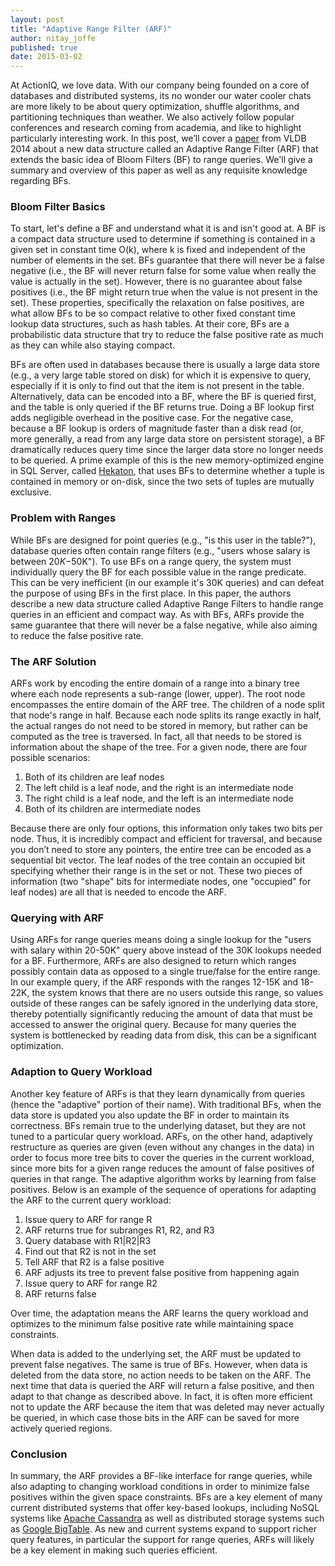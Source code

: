 ```yaml
---
layout: post
title: "Adaptive Range Filter (ARF)"
author: nitay_joffe
published: true
date: 2015-03-02
---
```


At ActionIQ, we love data. With our company being founded on a core of databases and distributed systems,
its no wonder our water cooler chats are more likely to be about query optimization, shuffle algorithms,
and partitioning techniques than weather. We also actively follow popular conferences and research coming
from academia, and like to highlight particularly interesting work. In this post, we’ll cover a
[paper](http://www.vldb.org/pvldb/vol6/p1714-kossmann.pdf) from VLDB 2014 about a new data structure called
an Adaptive Range Filter (ARF) that extends the basic idea of Bloom Filters (BF) to range queries. We'll give
a summary and overview of this paper as well as any requisite knowledge regarding BFs.

### Bloom Filter Basics

To start, let's define a BF and understand what it is and isn't good at. A BF is a compact data structure used
to determine if something is contained in a given set in constant time O(k), where k is fixed and independent
of the number of elements in the set. BFs guarantee that there will never be a false negative (i.e.,  the BF
will never return false for some value when really the value is actually in the set). However, there is no guarantee
about false positives (i.e., the BF might return true when the value is not present in the set). These properties,
specifically the relaxation on false positives, are what allow BFs to be so compact relative to other fixed constant
time lookup data structures, such as hash tables. At their core, BFs are a probabilistic data structure that try to
reduce the false positive rate as much as they can while also staying compact.

BFs are often used in databases because there is usually a large data store (e.g., a very large table stored on disk)
for which it is expensive to query, especially if it is only to find out that the item is not present in the table.
Alternatively, data can be encoded into a BF, where the BF is queried first, and the table is only queried if the BF
returns true.  Doing a BF lookup first adds negligible overhead in the positive case. For the negative case, because
a BF lookup is orders of magnitude faster than a disk read (or, more generally, a read from any large data store on
persistent storage),  a BF dramatically reduces query time since the larger data store no longer needs to be queried.
A prime example of this is the new memory-optimized engine in SQL Server, called
[Hekaton](http://research-srv.microsoft.com/pubs/218305/p1016-eldawy.pdf), that uses BFs to determine whether a tuple
is contained in memory or on-disk, since the two sets of tuples are mutually exclusive.

### Problem with Ranges

While BFs are designed for point queries (e.g., "is this user in the table?"), database queries often contain range
filters (e.g., "users whose salary is between $20K-$50K"). To use BFs on a range query, the system must individually
query the BF for each possible value in the range predicate. This can be very inefficient (in our example it's 30K queries)
and can defeat the purpose of using BFs in the first place. In this paper, the authors describe a new data structure
called Adaptive Range Filters  to handle range queries in an efficient and compact way. As with BFs, ARFs provide the same
guarantee that there will never be a false negative, while also aiming to reduce the false positive rate.

### The ARF Solution

ARFs work by encoding the entire domain of a range into a binary tree where each node represents a sub-range (lower, upper).
The root node encompasses the entire domain of the ARF tree. The children of a node split that node's range in half. Because
each node splits its range exactly in half, the actual ranges do not need to be stored in memory, but rather can be computed
as the tree is traversed. In fact, all that needs to be stored is information about the shape of the tree. For a given node,
there are four possible scenarios:

1. Both of its children are leaf nodes
2. The left child is a leaf node, and the right is an intermediate node
3. The right child is a leaf node, and the left is an intermediate node
4. Both of its children are intermediate nodes

Because there are only four options, this information only takes two bits per node. Thus, it is incredibly compact and efficient
for traversal, and because you don’t need to store any pointers, the entire tree can be encoded as a sequential bit vector. The
leaf nodes of the tree contain an occupied bit specifying whether their range is in the set or not. These two pieces of information
(two "shape" bits for intermediate nodes, one "occupied" for leaf nodes) are all that is needed to encode the ARF.

### Querying with ARF

Using ARFs for range queries means doing a single lookup for the "users with salary within 20-50K" query above instead of the 30K
lookups needed for a BF. Furthermore, ARFs are also designed to return which ranges possibly contain data as opposed to a single
true/false for the entire range. In our example query, if the ARF responds with the ranges 12-15K and 18-22K, the system knows that
there are no users outside this range, so values outside of these ranges can be safely ignored in the underlying data store, thereby
potentially significantly reducing the amount of data that must be accessed to answer the original query. Because for many queries
the system is bottlenecked by reading data from disk, this can be a significant optimization.

### Adaption to Query Workload

Another key feature of ARFs is that they learn dynamically from queries (hence the "adaptive" portion of their name). With traditional
BFs, when the data store is updated you also update the BF in order to maintain its correctness. BFs remain true to the underlying
dataset, but they are not tuned to a particular query workload. ARFs, on the other hand, adaptively restructure as queries are given
(even without any changes in the data) in order to focus more tree bits to cover the queries in the current workload, since more bits
for a given range reduces the amount of false positives of queries in that range. The adaptive algorithm works by learning from false
positives. Below is an example of the sequence of operations for adapting the ARF to the current query workload:

1. Issue query to ARF for range R
2. ARF returns true for subranges R1, R2, and R3
3. Query database with R1|R2|R3
4. Find out that R2 is not in the set
5. Tell ARF that R2 is a false positive
6. ARF adjusts its tree to prevent false positive from happening again
7. Issue query to ARF for range R2
8. ARF returns false

Over time, the adaptation means the ARF learns the query workload and optimizes to the minimum false positive rate while maintaining space constraints.

When data is added to the underlying set, the ARF must be updated to prevent false negatives. The same is true of BFs. However, when data
is deleted from the data store, no action needs to be taken on the ARF. The next time that data is queried the ARF will return a false
positive, and then adapt to that change as described above. In fact, it is often more efficient not to update the ARF because the item that
was deleted may never actually be queried, in which case those bits in the ARF can be saved for more actively queried regions.

### Conclusion

In summary, the ARF provides a BF-like interface for range queries, while also adapting to changing workload conditions in order to minimize
false positives within the given space constraints. BFs are a key element of many current distributed systems that offer key-based lookups,
including NoSQL systems like [Apache Cassandra](http://cassandra.apache.org) as well as distributed storage systems such as [Google BigTable](http://static.googleusercontent.com/media/research.google.com/en/us/archive/bigtable-osdi06.pdf). As new and current systems expand to support richer query features, in particular the support for range queries, ARFs will likely be a key element in making such queries efficient.
